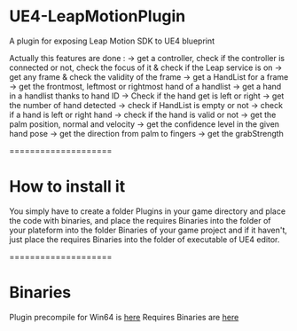 UE4-LeapMotionPlugin
====================

A plugin for exposing Leap Motion SDK to UE4 blueprint

Actually this features are done : 
-> get a controller, check if the controller is connected or not, check the focus of it & check if the Leap service is on
-> get any frame & check the validity of the frame
-> get a HandList for a frame
-> get the frontmost, leftmost or rightmost hand of a handlist
-> get a hand in a handlist thanks to hand ID
-> Check if the hand get is left or right
-> get the number of hand detected
-> check if HandList is empty or not
-> check if a hand is left or right hand
-> check if the hand is valid or not
-> get the palm position, normal and velocity
-> get the confidence level in the given hand pose
-> get the direction from palm to fingers
-> get the grabStrength

====================

How to install it
====================

You simply have to create a folder Plugins in your game directory and place the code with binaries,
and place the requires Binaries into the folder of your plateform into the folder Binaries of your game project
and if it haven't, just place the requires Binaries into the folder of executable of UE4 editor.

====================

Binaries
====================

Plugin precompile for Win64 is <a href="http://www.marc-wieser.fr/UE4Editor-LeapMotion.rar">here</a>
Requires Binaries are <a href="http://www.marc-wieser.fr/Requires_plugin_Leap_Motion_UE4.rar">here</a>

